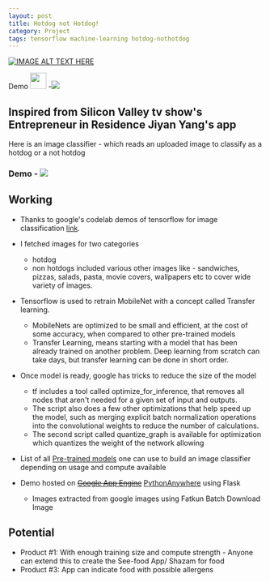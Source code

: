 ```yaml
---
layout: post
title: Hotdog not Hotdog! 
category: Project
tags: tensorflow machine-learning hotdog-nothotdog
---
```




[![IMAGE ALT TEXT HERE](https://img.youtube.com/vi/ACmydtFDTGs/0.jpg)](https://www.youtube.com/watch?v=ACmydtFDTGs)


Demo  <a href="url"><img src="http://www.emoji.co.uk/files/apple-emojis/food-drink-ios/381-hot-dog.png"  height="32" width="32" ></a>  -![](http://nothotdog.pythonanywhere.com/) 

## Inspired from Silicon Valley tv show's Entrepreneur in Residence Jiyan Yang's app 

Here is an image classifier - which reads an uploaded image to classify as a hotdog or a not hotdog 


### Demo - ![](http://nothotdog.pythonanywhere.com/)

 

## Working


* Thanks to google's codelab demos of tensorflow for image classification [link](https://codelabs.developers.google.com/). 


* I fetched images for two categories
  -  hotdog
  -  non hotdogs included various other images like - sandwiches, pizzas, salads, pasta, movie covers, wallpapers etc to cover wide variety of images.


* Tensorflow is used to retrain MobileNet with a concept called Transfer learning. 
  * MobileNets are optimized to be small and efficient, at the cost of some accuracy, when compared to other pre-trained models
  * Transfer Learning, means starting with a model that has been already trained on another problem. Deep learning from scratch can take days, but transfer learning can be done in short order.

* Once model is ready, google has tricks to reduce the size of the model
  * tf includes a tool called optimize_for_inference, that removes all nodes that aren't needed for a given set of input and outputs.
  * The script also does a few other optimizations that help speed up the model, such as merging explicit batch normalization operations into the convolutional weights to reduce the number of calculations.
  * The second script called quantize_graph is available for optimization which quantizes the weight of the network allowing 


* List of all [Pre-trained models](https://github.com/tensorflow/models/tree/998104bfdf14f74a2398e951325e4660862c5f20/slim#pre-trained-models) one can use to build an image classifier depending on usage and compute available


*  Demo hosted on ~~[Google App Engine](https://cloud.google.com)~~  [PythonAnywhere](https://www.pythonanywhere.com) using Flask
   * Images extracted from google images using Fatkun Batch Download Image


## Potential
* Product #1: With enough training size and compute strength - Anyone can extend this to create the See-food App/ Shazam for food
* Product #3: App can indicate food with possible allergens
